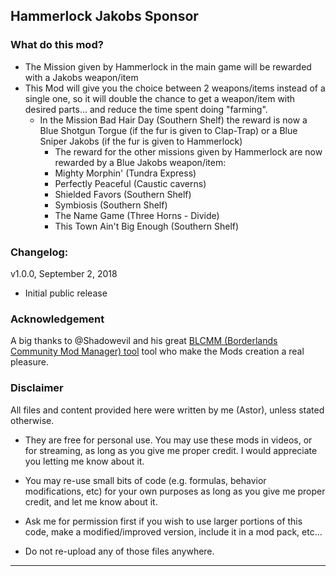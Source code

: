 ## Hammerlock Jakobs Sponsor

### What do this mod?

- The Mission given by Hammerlock in the main game will be rewarded with a Jakobs weapon/item
- This Mod will give you the choice between 2 weapons/items instead of a single one, so it will double the chance to get a weapon/item with desired parts... and reduce the time spent doing "farming".
  - In the Mission Bad Hair Day (Southern Shelf) the reward is now a Blue Shotgun Torgue (if the fur is given to Clap-Trap) or a Blue Sniper Jakobs (if the fur is given to Hammerlock)
    - The reward for the other missions given by Hammerlock are now rewarded by a Blue Jakobs weapon/item:   
    - Mighty Morphin' (Tundra Express)
    - Perfectly Peaceful (Caustic caverns)   
    - Shielded Favors (Southern Shelf)	  
    - Symbiosis (Southern Shelf)	  
    - The Name Game (Three Horns - Divide)	  
    - This Town Ain't Big Enough (Southern Shelf)

### Changelog:

v1.0.0, September 2, 2018
 - Initial public release

### Acknowledgement

A big thanks to @Shadowevil and his great [BLCMM (Borderlands Community Mod Manager) tool](https://github.com/BLCM/BLCMods/wiki/Borderlands-Community-Mod-Manager) tool who make the Mods creation a real pleasure. 

### Disclaimer

All files and content provided here were written by me (Astor), unless stated otherwise.

- They are free for personal use. You may use these mods in videos, or for streaming, as long as you give me proper credit. I would appreciate you letting me know about it.

- You may re-use small bits of code (e.g. formulas, behavior modifications, etc) for your own purposes as long as you give me proper credit, and let me know about it. 

- Ask me for permission first if you wish to use larger portions of this code, make a modified/improved version, include it in a mod pack, etc...

- Do not re-upload any of those files anywhere.

* * * * *

